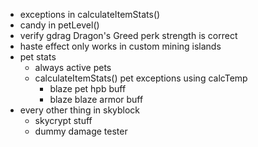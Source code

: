 - exceptions in calculateItemStats()
- candy in petLevel()
- verify gdrag Dragon's Greed perk strength is correct
- haste effect only works in custom mining islands
- pet stats
    - always active pets
    - calculateItemStats() pet exceptions using calcTemp
        - blaze pet hpb buff
        - blaze blaze armor buff
- every other thing in skyblock
    - skycrypt stuff
    - dummy damage tester